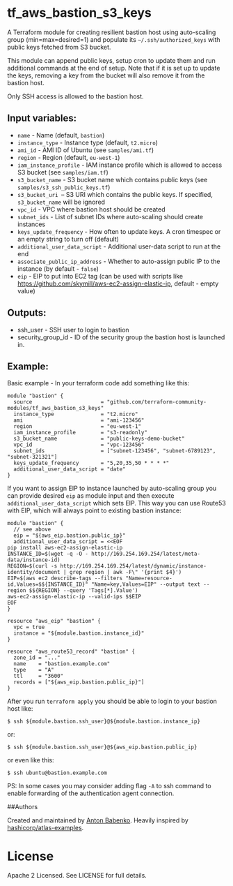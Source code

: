 # tf_aws_bastion_s3_keys

A Terraform module for creating resilient bastion host using auto-scaling group (min=max=desired=1) and populate its
`~/.ssh/authorized_keys` with public keys fetched from S3 bucket.

This module can append public keys, setup cron to update them and run
additional commands at the end of setup. Note that if it is set up to
update the keys, removing a key from the bucket will also remove it from
the bastion host.

Only SSH access is allowed to the bastion host.

## Input variables:

  * `name` - Name (default, `bastion`)
  * `instance_type` - Instance type (default, `t2.micro`)
  * `ami_id` - AMI ID of Ubuntu (see `samples/ami.tf`)
  * `region` - Region (default, `eu-west-1`)
  * `iam_instance_profile` - IAM instance profile which is allowed to access S3 bucket (see `samples/iam.tf`)
  * `s3_bucket_name` - S3 bucket name which contains public keys (see `samples/s3_ssh_public_keys.tf`)
  * `s3_bucket_uri `– S3 URI which contains the public keys. If specified, `s3_bucket_name` will be ignored
  * `vpc_id` - VPC where bastion host should be created
  * `subnet_ids` - List of subnet IDs where auto-scaling should create instances
  * `keys_update_frequency` - How often to update keys. A cron timespec or an empty string to turn off (default)
  * `additional_user_data_script` - Additional user-data script to run at the end
  * `associate_public_ip_address` - Whether to auto-assign public IP to the instance (by default - `false`)
  * `eip` - EIP to put into EC2 tag (can be used with scripts like https://github.com/skymill/aws-ec2-assign-elastic-ip, default - empty value)

## Outputs:

  * ssh_user - SSH user to login to bastion
  * security_group_id - ID of the security group the bastion host is launched in.

## Example:

Basic example - In your terraform code add something like this:

    module "bastion" {
      source                      = "github.com/terraform-community-modules/tf_aws_bastion_s3_keys"
      instance_type               = "t2.micro"
      ami                         = "ami-123456"
      region                      = "eu-west-1"
      iam_instance_profile        = "s3-readonly"
      s3_bucket_name              = "public-keys-demo-bucket"
      vpc_id                      = "vpc-123456"
      subnet_ids                  = ["subnet-123456", "subnet-6789123", "subnet-321321"]
      keys_update_frequency       = "5,20,35,50 * * * *"
      additional_user_data_script = "date"
    }

If you want to assign EIP to instance launched by auto-scaling group you can provide desired `eip` as module input
and then execute `additional_user_data_script` which sets EIP. This way you can use Route53 with EIP, which will always
point to existing bastion instance:

    module "bastion" {
      // see above
      eip = "${aws_eip.bastion.public_ip}"
      additional_user_data_script = <<EOF
    pip install aws-ec2-assign-elastic-ip
    INSTANCE_ID=$(wget -q -O - http://169.254.169.254/latest/meta-data/instance-id)
    REGION=$(curl -s http://169.254.169.254/latest/dynamic/instance-identity/document | grep region | awk -F\" '{print $4}')
    EIP=$(aws ec2 describe-tags --filters "Name=resource-id,Values=$${INSTANCE_ID}" "Name=key,Values=EIP" --output text --region $${REGION} --query 'Tags[*].Value')
    aws-ec2-assign-elastic-ip --valid-ips $$EIP
    EOF
    }

    resource "aws_eip" "bastion" {
      vpc = true
      instance = "${module.bastion.instance_id}"
    }

    resource "aws_route53_record" "bastion" {
      zone_id = "..."
      name    = "bastion.example.com"
      type    = "A"
      ttl     = "3600"
      records = ["${aws_eip.bastion.public_ip}"]
    }

After you run `terraform apply` you should be able to login to your bastion host like:

    $ ssh ${module.bastion.ssh_user}@${module.bastion.instance_ip}

or:

    $ ssh ${module.bastion.ssh_user}@${aws_eip.bastion.public_ip}

or even like this:

    $ ssh ubuntu@bastion.example.com

PS: In some cases you may consider adding flag `-A` to ssh command to enable forwarding of the authentication agent connection.

##Authors

Created and maintained by [Anton Babenko](https://github.com/antonbabenko).
Heavily inspired by [hashicorp/atlas-examples](https://github.com/hashicorp/atlas-examples/tree/master/infrastructures/terraform/aws/network/bastion).

# License

Apache 2 Licensed. See LICENSE for full details.
